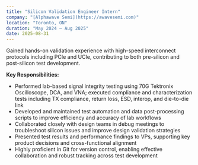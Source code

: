 ```yaml
---
title: "Silicon Validation Engineer Intern"
company: "[Alphawave Semi](https://awavesemi.com)"
location: "Toronto, ON"
duration: "May 2024 – Aug 2025"
date: 2025-08-31
---
```


Gained hands-on validation experience with high-speed interconnect protocols including PCIe and UCIe, contributing to both pre-silicon and post-silicon test development.

**Key Responsibilities:**
- Performed lab-based signal integrity testing using 70G Tektronix Oscilloscope, DCA, and VNA; executed compliance and characterization tests including TX compliance, return loss, ESD, interop, and die-to-die link
- Developed and maintained test automation and data post-processing scripts to improve efficiency and accuracy of lab workflows
- Collaborated closely with design teams in debug meetings to troubleshoot silicon issues and improve design validation strategies
- Presented test results and performance findings to VPs, supporting key product decisions and cross-functional alignment
- Highly proficient in Git for version control, enabling effective collaboration and robust tracking across test development
